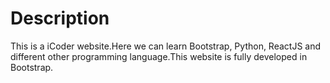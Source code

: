 # Description
This is a iCoder website.Here we can learn Bootstrap, Python, ReactJS and different other programming language.This website is fully developed in Bootstrap.
